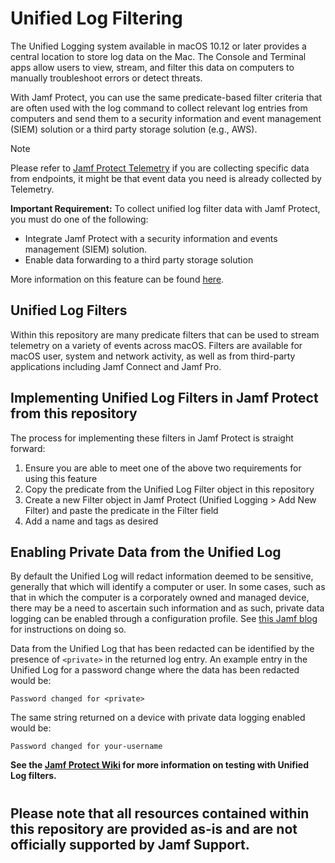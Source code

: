 # Unified Log Filtering
The Unified Logging system available in macOS 10.12 or later provides a central location to store log data on the Mac. The Console and Terminal apps allow users to view, stream, and filter this data on computers to manually troubleshoot errors or detect threats.

With Jamf Protect, you can use the same predicate-based filter criteria that are often used with the log command to collect relevant log entries from computers and send them to a security information and event management (SIEM) solution or a third party storage solution (e.g., AWS).

> [!NOTE]  
> Please refer to [Jamf Protect Telemetry](https://learn.jamf.com/bundle/jamf-protect-documentation/page/Telemetry.html) if you are collecting specific data from endpoints, it might be that event data you need is already collected by Telemetry.

**Important Requirement:** To collect unified log filter data with Jamf Protect, you must do one of the following:
* Integrate Jamf Protect with a security information and events management (SIEM) solution.
* Enable data forwarding to a third party storage solution

More information on this feature can be found [here](https://docs.jamf.com/jamf-protect/documentation/Unified_Logging.html).

## Unified Log Filters
Within this repository are many predicate filters that can be used to stream telemetry on a variety of events across macOS.  Filters are available for macOS user, system and network activity, as well as from third-party applications including Jamf Connect and Jamf Pro.

## Implementing Unified Log Filters in Jamf Protect from this repository
The process for implementing these filters in Jamf Protect is straight forward:
1. Ensure you are able to meet one of the above two requirements for using this feature
2. Copy the predicate from the Unified Log Filter object in this repository
3. Create a new Filter object in Jamf Protect (Unified Logging > Add New Filter) and paste the predicate in the Filter field
4. Add a name and tags as desired

## Enabling Private Data from the Unified Log
By default the Unified Log will redact information deemed to be sensitive, generally that which will identify a computer or user.  In some cases, such as that in which the computer is a corporately owned and managed device, there may be a need to ascertain such information and as such, private data logging can be enabled through a configuration profile.  See [this Jamf blog](https://www.jamf.com/blog/unified-logs-how-to-enable-private-data/) for instructions on doing so.

Data from the Unified Log that has been redacted can be identified by the presence of `<private>` in the returned log entry.  An example entry in the Unified Log for a password change where the data has been redacted would be:

`Password changed for <private>`

The same string returned on a device with private data logging enabled would be:

`Password changed for your-username`

**See the [Jamf Protect Wiki](https://github.com/jamf/jamfprotect/wiki/Unified-Log-Filtering) for more information on testing with Unified Log filters.**

#
## Please note that all resources contained within this repository are provided as-is and are not officially supported by Jamf Support.
